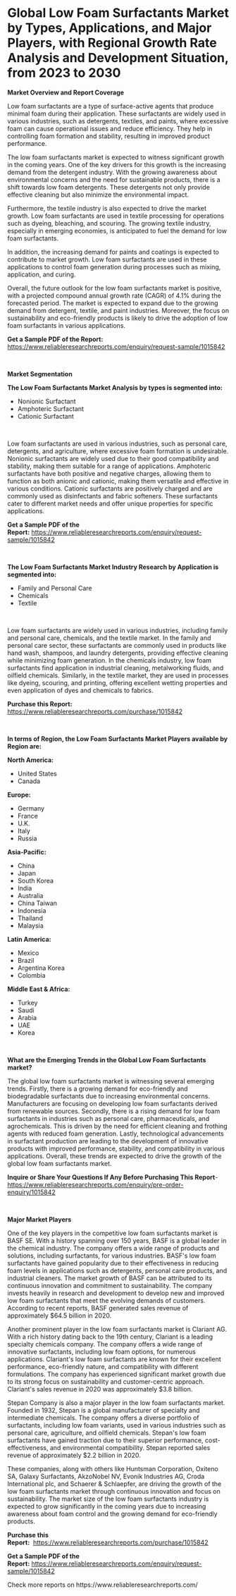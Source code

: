 <p><h1>Global Low Foam Surfactants Market by Types, Applications, and Major Players, with Regional Growth Rate Analysis and Development Situation, from 2023 to 2030</h1></p><p><strong>Market Overview and Report Coverage</strong></p>
<p><p>Low foam surfactants are a type of surface-active agents that produce minimal foam during their application. These surfactants are widely used in various industries, such as detergents, textiles, and paints, where excessive foam can cause operational issues and reduce efficiency. They help in controlling foam formation and stability, resulting in improved product performance.</p><p>The low foam surfactants market is expected to witness significant growth in the coming years. One of the key drivers for this growth is the increasing demand from the detergent industry. With the growing awareness about environmental concerns and the need for sustainable products, there is a shift towards low foam detergents. These detergents not only provide effective cleaning but also minimize the environmental impact.</p><p>Furthermore, the textile industry is also expected to drive the market growth. Low foam surfactants are used in textile processing for operations such as dyeing, bleaching, and scouring. The growing textile industry, especially in emerging economies, is anticipated to fuel the demand for low foam surfactants.</p><p>In addition, the increasing demand for paints and coatings is expected to contribute to market growth. Low foam surfactants are used in these applications to control foam generation during processes such as mixing, application, and curing.</p><p>Overall, the future outlook for the low foam surfactants market is positive, with a projected compound annual growth rate (CAGR) of 4.1% during the forecasted period. The market is expected to expand due to the growing demand from detergent, textile, and paint industries. Moreover, the focus on sustainability and eco-friendly products is likely to drive the adoption of low foam surfactants in various applications.</p></p>
<p><strong>Get a Sample PDF of the Report:</strong> <a href="https://www.reliableresearchreports.com/enquiry/request-sample/1015842">https://www.reliableresearchreports.com/enquiry/request-sample/1015842</a></p>
<p>&nbsp;</p>
<p><strong>Market Segmentation</strong></p>
<p><strong>The Low Foam Surfactants Market Analysis by types is segmented into:</strong></p>
<p><ul><li>Nonionic Surfactant</li><li>Amphoteric Surfactant</li><li>Cationic Surfactant</li></ul></p>
<p>&nbsp;</p>
<p><p>Low foam surfactants are used in various industries, such as personal care, detergents, and agriculture, where excessive foam formation is undesirable. Nonionic surfactants are widely used due to their good compatibility and stability, making them suitable for a range of applications. Amphoteric surfactants have both positive and negative charges, allowing them to function as both anionic and cationic, making them versatile and effective in various conditions. Cationic surfactants are positively charged and are commonly used as disinfectants and fabric softeners. These surfactants cater to different market needs and offer unique properties for specific applications.</p></p>
<p><strong>Get a Sample PDF of the Report:</strong>&nbsp;<a href="https://www.reliableresearchreports.com/enquiry/request-sample/1015842">https://www.reliableresearchreports.com/enquiry/request-sample/1015842</a></p>
<p>&nbsp;</p>
<p><strong>The Low Foam Surfactants Market Industry Research by Application is segmented into:</strong></p>
<p><ul><li>Family and Personal Care</li><li>Chemicals</li><li>Textile</li></ul></p>
<p>&nbsp;</p>
<p><p>Low foam surfactants are widely used in various industries, including family and personal care, chemicals, and the textile market. In the family and personal care sector, these surfactants are commonly used in products like hand wash, shampoos, and laundry detergents, providing effective cleaning while minimizing foam generation. In the chemicals industry, low foam surfactants find application in industrial cleaning, metalworking fluids, and oilfield chemicals. Similarly, in the textile market, they are used in processes like dyeing, scouring, and printing, offering excellent wetting properties and even application of dyes and chemicals to fabrics.</p></p>
<p><strong>Purchase this Report:</strong>&nbsp; <a href="https://www.reliableresearchreports.com/purchase/1015842">https://www.reliableresearchreports.com/purchase/1015842</a></p>
<p>&nbsp;</p>
<p><strong>In terms of Region, the Low Foam Surfactants Market Players available by Region are:</strong></p>
<p>
    <p> <strong> North America: </strong>
        <ul>
            <li>United States</li>
            <li>Canada</li>
        </ul>
        </p> 
    <p> <strong> Europe: </strong>
        <ul>
            <li>Germany</li>
            <li>France</li>
            <li>U.K.</li>
            <li>Italy</li>
            <li>Russia</li>
        </ul>
        </p> 
    <p> <strong> Asia-Pacific: </strong>
        <ul>
            <li>China</li>
            <li>Japan</li>
            <li>South Korea</li>
            <li>India</li>
            <li>Australia</li>
            <li>China Taiwan</li>
            <li>Indonesia</li>
            <li>Thailand</li>
            <li>Malaysia</li>
        </ul>
        </p> 
    <p> <strong> Latin America: </strong>
        <ul>
            <li>Mexico</li>
            <li>Brazil</li>
            <li>Argentina Korea</li>
            <li>Colombia</li>
        </ul>
        </p> 
    <p> <strong> Middle East & Africa: </strong>
        <ul>
            <li>Turkey</li>
            <li>Saudi</li>
            <li>Arabia</li>
            <li>UAE</li>
            <li>Korea</li>
        </ul>
    </p>
    </p>
<p>&nbsp;</p>
<p><strong>What are the Emerging Trends in the Global Low Foam Surfactants market?</strong></p>
<p><p>The global low foam surfactants market is witnessing several emerging trends. Firstly, there is a growing demand for eco-friendly and biodegradable surfactants due to increasing environmental concerns. Manufacturers are focusing on developing low foam surfactants derived from renewable sources. Secondly, there is a rising demand for low foam surfactants in industries such as personal care, pharmaceuticals, and agrochemicals. This is driven by the need for efficient cleaning and frothing agents with reduced foam generation. Lastly, technological advancements in surfactant production are leading to the development of innovative products with improved performance, stability, and compatibility in various applications. Overall, these trends are expected to drive the growth of the global low foam surfactants market.</p></p>
<p><strong>Inquire or Share Your Questions If Any Before Purchasing This Report</strong>- <a href="https://www.reliableresearchreports.com/enquiry/pre-order-enquiry/1015842">https://www.reliableresearchreports.com/enquiry/pre-order-enquiry/1015842</a></p>
<p>&nbsp;</p>
<p><strong>Major Market Players</strong></p>
<p><p>One of the key players in the competitive low foam surfactants market is BASF SE. With a history spanning over 150 years, BASF is a global leader in the chemical industry. The company offers a wide range of products and solutions, including surfactants, for various industries. BASF's low foam surfactants have gained popularity due to their effectiveness in reducing foam levels in applications such as detergents, personal care products, and industrial cleaners. The market growth of BASF can be attributed to its continuous innovation and commitment to sustainability. The company invests heavily in research and development to develop new and improved low foam surfactants that meet the evolving demands of customers. According to recent reports, BASF generated sales revenue of approximately $64.5 billion in 2020.</p><p>Another prominent player in the low foam surfactants market is Clariant AG. With a rich history dating back to the 19th century, Clariant is a leading specialty chemicals company. The company offers a wide range of innovative surfactants, including low foam options, for numerous applications. Clariant's low foam surfactants are known for their excellent performance, eco-friendly nature, and compatibility with different formulations. The company has experienced significant market growth due to its strong focus on sustainability and customer-centric approach. Clariant's sales revenue in 2020 was approximately $3.8 billion.</p><p>Stepan Company is also a major player in the low foam surfactants market. Founded in 1932, Stepan is a global manufacturer of specialty and intermediate chemicals. The company offers a diverse portfolio of surfactants, including low foam variants, used in various industries such as personal care, agriculture, and oilfield chemicals. Stepan's low foam surfactants have gained traction due to their superior performance, cost-effectiveness, and environmental compatibility. Stepan reported sales revenue of approximately $2.2 billion in 2020.</p><p>These companies, along with others like Huntsman Corporation, Oxiteno SA, Galaxy Surfactants, AkzoNobel NV, Evonik Industries AG, Croda International plc, and Schaerer & Schlaepfer, are driving the growth of the low foam surfactants market through continuous innovation and focus on sustainability. The market size of the low foam surfactants industry is expected to grow significantly in the coming years due to increasing awareness about foam control and the growing demand for eco-friendly products.</p></p>
<p><strong>Purchase this Report:</strong>&nbsp;&nbsp;<a href="https://www.reliableresearchreports.com/purchase/1015842">https://www.reliableresearchreports.com/purchase/1015842</a></p>
<p></p>
<p><strong>Get a Sample PDF of the Report:</strong>&nbsp;<a href="https://www.reliableresearchreports.com/enquiry/request-sample/1015842">https://www.reliableresearchreports.com/enquiry/request-sample/1015842</a></p>
<p>Check more reports on https://www.reliableresearchreports.com/</p>